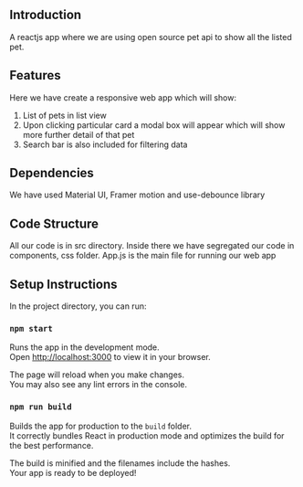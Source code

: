 ## Introduction

A reactjs app where we are using open source pet api to show all the listed pet. 

## Features
Here we have create a responsive web app which will show:
1. List of pets in list view 
2. Upon clicking particular card a modal box will appear which will show more further detail of that pet
3. Search bar is also included for filtering data

## Dependencies

We have used Material UI, Framer motion and use-debounce library

## Code Structure

All our code is in src directory. Inside there we have segregated our code in components, css folder. App.js is the main file for running our web app 

## Setup Instructions

In the project directory, you can run:

### `npm start`

Runs the app in the development mode.\
Open [http://localhost:3000](http://localhost:3000) to view it in your browser.

The page will reload when you make changes.\
You may also see any lint errors in the console.

### `npm run build`

Builds the app for production to the `build` folder.\
It correctly bundles React in production mode and optimizes the build for the best performance.

The build is minified and the filenames include the hashes.\
Your app is ready to be deployed!